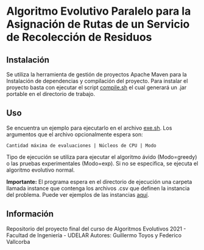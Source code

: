 # Algoritmo Evolutivo Paralelo para la Asignación de Rutas de un Servicio de Recolección de Residuos

## Instalación

Se utiliza la herramienta de gestión de proyectos Apache Maven para la Instalación de dependencias y compilación del proyecto. Para instalar el proyecto basta con ejecutar
el script [compile.sh](compile.sh) el cual generará un .jar portable en el directorio de trabajo.

## Uso

Se encuentra un ejemplo para ejecutarlo en el archivo [exe.sh](exe.sh). Los argumentos que el archivo opcionalmente espera son:

    Cantidad máxima de evaluaciones | Núcleos de CPU | Modo

Tipo de ejecución se utiliza para ejecutar el algoritmo ávido (Modo=greedy) o las pruebas experimentales (Modo=exp). Si no se especifica, se ejecuta el algoritmo evolutivo normal. 

**Importante:** El programa espera en el directorio de ejecución una carpeta llamada instance que contenga los archivos .csv que definen la instancia del problema. Puede ver ejemplos de las instancias [aquí](instancias/).

## Información 
Repositorio del proyecto final del curso de Algoritmos Evolutivos 2021 - Facultad de Ingeniería - UDELAR
Autores: Guillermo Toyos y Federico Vallcorba

